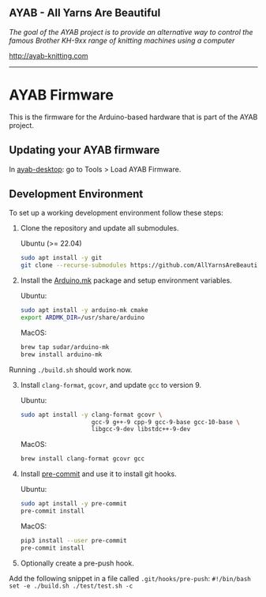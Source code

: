 ## AYAB - All Yarns Are Beautiful


_The goal of the AYAB project is to provide an alternative way to control the famous Brother KH-9xx range of knitting machines using a computer_

http://ayab-knitting.com


-----

# AYAB Firmware

This is the firmware for the Arduino-based hardware that is part of the AYAB project.

## Updating your AYAB firmware

In [ayab-desktop](https://github.com/AllYarnsAreBeautiful/ayab-desktop): go to Tools \> Load AYAB Firmware.

## Development Environment

To set up a working development environment follow these steps:

 1. Clone the repository and update all submodules.

    Ubuntu (>= 22.04)
    ```bash
    sudo apt install -y git
    git clone --recurse-submodules https://github.com/AllYarnsAreBeautiful/ayab-firmware.git ayab
    ```

 2. Install the [Arduino.mk](https://github.com/sudar/Arduino-Makefile) package and setup environment variables.

    Ubuntu:
    ```bash
    sudo apt install -y arduino-mk cmake
    export ARDMK_DIR=/usr/share/arduino
    ```

    MacOS:
    ```bash
    brew tap sudar/arduino-mk
    brew install arduino-mk
    ```
 Running `./build.sh` should work now.


 3. Install `clang-format`, `gcovr`, and update `gcc` to version 9.

    Ubuntu:
    ```bash
    sudo apt install -y clang-format gcovr \
                        gcc-9 g++-9 cpp-9 gcc-9-base gcc-10-base \
                        libgcc-9-dev libstdc++-9-dev
    ```

    MacOS:
    ```bash
    brew install clang-format gcovr gcc
    ```

 4. Install [pre-commit](https://pre-commit.com/) and use it to install git hooks.
 
    Ubuntu:
    ```bash
    sudo apt install -y pre-commit
    pre-commit install
    ```

    MacOS:
    ```bash
    pip3 install --user pre-commit
    pre-commit install
    ```

 5. Optionally create a pre-push hook.

 Add the following snippet in a file called `.git/hooks/pre-push`:
    ```
    #!/bin/bash
    set -e
    ./build.sh
    ./test/test.sh -c
    ```
